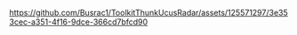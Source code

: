 https://github.com/Busrac1/ToolkitThunkUcusRadar/assets/125571297/3e353cec-a351-4f16-9dce-366cd7bfcd90
 
 

